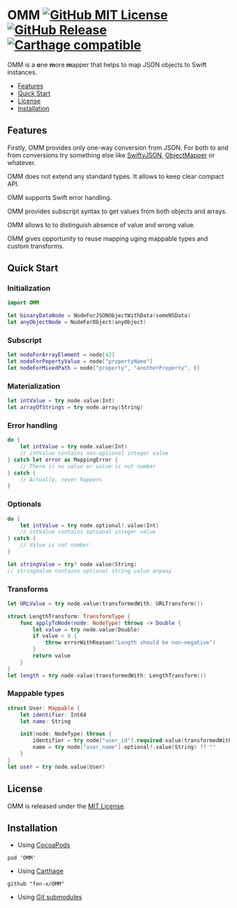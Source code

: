 # OMM [![GitHub MIT License](https://img.shields.io/github/license/fen-x/OMM.svg)](https://raw.githubusercontent.com/fen-x/OMM/master/LICENSE) [![GitHub Release](https://img.shields.io/github/release/fen-x/OMM.svg)](https://github.com/fen-x/OMM/releases) [![Carthage compatible](https://img.shields.io/badge/Carthage-compatible-4BC51D.svg)](https://github.com/Carthage/Carthage)

OMM is a **o**ne **m**ore **m**apper that helps to map JSON objects to Swift instances.

* [Features](#features)
* [Quick Start](#quick-start)
* [License](#license)
* [Installation](#installation)

## Features

Firstly, OMM provides only one-way conversion from JSON.
For both to and from conversions try something else like [SwiftyJSON](https://github.com/SwiftyJSON/SwiftyJSON), [ObjectMapper](https://github.com/Hearst-DD/ObjectMapper) or whatever.

OMM does not extend any standard types. It allows to keep clear compact API.

OMM supports Swift error handling.

OMM provides subscript syntax to get values from both objects and arrays.

OMM allows to to distinguish absence of value and wrong value.

OMM gives opportunity to reuse mapping uging mappable types and custom transforms.

## Quick Start

### Initialization

```swift
import OMM

let binaryDataNode = NodeForJSONObjectWithData(someNSData)
let anyObjectNode = NodeForObject(anyObject)
```

### Subscript

```swift
let nodeForArrayElement = node[42]
let nodeForPopertyValue = node["propertyName"]
let nodeForMixedPath = node["property", "anotherProperty", 0]
```

### Materialization

```swift
let intValue = try node.value(Int)
let arrayOfStrings = try node.array(String)
```

### Error handling

```swift
do {
	let intValue = try node.value(Int)
	// intValue contains non-optional integer value	
} catch let error as MappingError {
	// There is no value or value is not number
} catch {
	// Actually, never happens
}
```

### Optionals

```swift
do {
	let intValue = try node.optional?.value(Int)
	// intValue contains optional integer value
} catch {
	// Value is not number
}

let stringValue = try? node.value(String)
// stringValue contains optional string value anyway
```

### Transforms

```swift
let URLValue = try node.value(transformedWith: URLTransform())

struct LengthTransform: TransformType {
	func applyToNode(node: NodeType) throws -> Double {
		let value = try node.value(Double)
		if value < 0 {
			throw errorWithReason("Length should be non-negative")
		}
		return value
	}
}
let length = try node.value(transformedWith: LengthTransform())
```

### Mappable types

```swift
struct User: Mappable {
	let identifier: Int64
	let name: String 

	init(node: NodeType) throws {
		identifier = try node["user_id"].required.value(transformedWith: Int64Transform)
		name = try node["user_name"].optional?.value(String) ?? ""
	}
}
let user = try node.value(User)
```

## License

OMM is released under the [MIT License](https://raw.githubusercontent.com/fen-x/OMM/master/LICENSE).

## Installation

* Using [CocoaPods](https://cocoapods.org)
```
pod 'OMM'
```

* Using [Carthage](https://github.com/Carthage/Carthage)
```
github "fen-x/OMM"
```
* Using [Git submodules](https://git-scm.com/book/en/v2/Git-Tools-Submodules)

